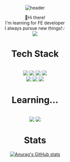 <div align="center">
  
![header](https://capsule-render.vercel.app/api?type=transparent&color=1C768F&height=100&section=header&text=DaeEun&fontSize=45&fontColor=ffffff)

👋Hi there!<br/>
I'm learning for FE developer<br/>
I always pursue new things!💡<br/>
<a href="https://velog.io/@dae_eun2">
 <img src="https://img.shields.io/badge/blog-20C997?style=for-the-badge&logo=Velog&logoColor=white"> 
</a>


# Tech Stack
<br/>
  <img src="https://img.shields.io/badge/html5-E34F26?style=for-the-badge&logo=html5&logoColor=white"> 
  <img src="https://img.shields.io/badge/css-1572B6?style=for-the-badge&logo=css3&logoColor=white"> 
  <img src="https://img.shields.io/badge/javascript-F7DF1E?style=for-the-badge&logo=javascript&logoColor=black"> 
  <img src="https://img.shields.io/badge/react-61DAFB?style=for-the-badge&logo=react&logoColor=black"> 
  <br/>
   <img src="https://img.shields.io/badge/react Query-FF4154?style=for-the-badge&logo=react-Query&logoColor=black"> 
  <img src="https://img.shields.io/badge/Recoil-61DAFB?style=for-the-badge&logo=Recoil&logoColor=black">
  <img src="https://img.shields.io/badge/redux-764ABC?style=for-the-badge&logo=Redux&logoColor=black">
  <br/>

  
 # Learning...
  <br/>
  <img src="https://img.shields.io/badge/typescript-3178C6?style=for-the-badge&logo=typescript&logoColor=black">
  <img src="https://img.shields.io/badge/next.js-000000?style=for-the-badge&logo=Next.js&logoColor=white">
  <br/>
  
  # Stats
  [![Anurag's GitHub stats](https://github-readme-stats.vercel.app/api?username=Dae-une&show_icons=true&theme=tokyonight)](https://github.com/anuraghazra/github-readme-stats)
</div>
